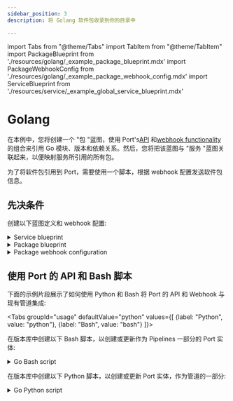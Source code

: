 ```yaml
---
sidebar_position: 3
description: 将 Golang 软件包收录到你的目录中

---
```


import Tabs from "@theme/Tabs"
import TabItem from "@theme/TabItem"
import PackageBlueprint from './resources/golang/_example_package_blueprint.mdx'
import PackageWebhookConfig from './resources/golang/_example_package_webhook_config.mdx'
import ServiceBlueprint from './resources/service/_example_global_service_blueprint.mdx'

# Golang

在本例中，您将创建一个 "包 "蓝图，使用 Port's[API](../../../api/api.md) 和[webhook functionality](../../webhook.md) 的组合来引用 Go 模块、版本和依赖关系。然后，您将把该蓝图与 "服务 "蓝图关联起来，以便映射服务所引用的所有包。

为了将软件包引用到 Port，需要使用一个脚本，根据 webhook 配置发送软件包信息。

## 先决条件

创建以下蓝图定义和 webhook 配置: 

<details>
<summary>Service blueprint</summary>
<ServiceBlueprint/>
</details>

<details>
<summary>Package blueprint</summary>
<PackageBlueprint/>
</details>

<details>
<summary>Package webhook configuration</summary>

<PackageWebhookConfig/>

</details>

## 使用 Port 的 API 和 Bash 脚本

下面的示例片段展示了如何使用 Python 和 Bash 将 Port 的 API 和 Webhook 与现有管道集成: 

<Tabs groupId="usage" defaultValue="python" values={[
{label: "Python", value: "python"},
{label: "Bash", value: "bash"}
]}>

<TabItem value="bash">

在版本库中创建以下 Bash 脚本，以创建或更新作为 Pipelines 一部分的 Port 实体: 

<details>

<summary>Go Bash script</summary>

```bash showLineNumbers
#!/bin/bash

# Get environment variables
WEBHOOK_URL="$WEBHOOK_URL"
SERVICE_ID="$SERVICE_ID"

set -e
# Create or clear the output file
echo "[]" > output.json

# Extract require lines from go.mod excluding the first and the last lines
mapfile -t requires < <(sed -n '/require (/,/)/p' go.mod | tail -n +2 | head -n -1)

# Parse each require line into a package JSON
for require in "${requires[@]}"; do
    # Ignore if line is 'require (' or ')'
    if [[ "$require" == "require (" ]] || [[ "$require" == ")" ]]; then
        continue
    fi

    # Split line into an array
    IFS=' ' read -r -a parts <<< "$require"

    # Assign array items to variables
    package_url="${parts[0]}"
    version="${parts[1]}"
    indirect=false

    # Check if line is indirect
    if [[ "${parts[2]}" == "//" && "${parts[3]}" == "indirect" ]]; then
        indirect=true
    fi

    # Extract the package name from the URL
    package_name=$(basename "$package_url")

    # Prepend 'https://' to package URL if not already there and remove any white spaces
    package_url=$(echo "$package_url" | tr -d '[:space:]')
    if [[ "$package_url" != http* ]]; then
        package_url="https://$package_url"
    fi

    # Create the package JSON
    package_json=$(jq -n \
        --arg pn "$package_name" \
        --arg id "$package_name" \
        --arg pu "$package_url" \
        --arg v "$version" \
        --argjson i "$indirect" \
        '{
            identifier: $id,
            packageName: $pn,
            packageUrl: $pu,
            version: $v,
            indirect: $i,
            service: $SERVICE_ID
        }')

    # Add the package JSON to the output file
    jq --argjson p "$package_json" '. += [$p]' output.json > temp.json && mv temp.json output.json

    # Send the package JSON to the webhook
    curl --location '$WEBHOOK_URL' \
        --header 'Content-Type: application/json' \
        --data "$package_json"
done
```

:::note 

* 该脚本利用 Bash shell 中的内置命令 `mapfile` 来读取 `go.mod` 文件中的行并将其存储到数组中。请注意，并非所有 shell 默认都支持该命令。如果你被用于了不同的 shell，如 Dash 或 Zsh，你可能需要切换到 Bash 或修改脚本来实现类似的功能。
* 脚本依赖于 `jq` 命令来操作 JSON 数据。它被用来根据从 `go.mod` 文件中提取的 package 详细信息创建 JSON 对象，并将这些对象追加到输出 JSON 文件中。值得注意的是，"jq "是一个功能强大的命令行 JSON 处理器，但许多系统默认情况下并不包含它。您可能需要单独安装才能使用它。

:::

</details>
</TabItem>

<TabItem value="python">

在版本库中创建以下 Python 脚本，以创建或更新 Port 实体，作为管道的一部分: 

<details>

<summary>Go Python script</summary>

```python showLineNumbers
# Dependencies to install:
# pip install requests
# pip install tldextract

import json
import requests
import os
from urllib.parse import urlparse

output_filename = "output.json"
webhook_url = os.environ.get('WEBHOOK_URL')
SERVICE_ID = os.environ.get('SERVICE_ID')

# Prepare the headers for the requests
headers = {'Content-Type': 'application/json'}

# Initialize the output file
with open(output_filename, 'w') as f:
    json.dump([], f)

# Read the go.mod file
with open('go.mod', 'r') as f:
    lines = f.readlines()

# Find all require blocks
require_blocks = []
start = -1
for i, line in enumerate(lines):
    if line.strip() == 'require (':
        start = i
    elif line.strip() == ')' and start != -1:
        require_blocks.append(lines[start + 1:i])
        start = -1

# Process each require block
for requires in require_blocks:
    for require in requires:
        parts = require.split()  # Split the line into parts

        package_url = parts[0]
        version = parts[1]
        indirect = len(parts) > 3 and parts[2] == "//" and parts[3] == "indirect"  # Check if the package is indirect

        # Parse the package name from the URL
        package_name = os.path.basename(urlparse(package_url).path)

        # Ensure package_url is in URL format
        if not package_url.startswith('http://') and not package_url.startswith('https://'):
            package_url = 'https://' + package_url

        # Prepare the package dictionary
        package_dict = {
            "identifier": package_name,
            "package_name": package_name,
            "package_url": package_url,
            "version": version,
            "indirect": indirect,
            "service" SERVICE_ID
        }

        # Append to the output file
        with open(output_filename, 'r+') as f:
            data = json.load(f)
            data.append(package_dict)
            f.seek(0)
            json.dump(data, f, indent=4)

        # Send data to the webhook
        response = requests.post(webhook_url, headers=headers, data=json.dumps(package_dict))
        print(response.status_code)
```

</details>
</TabItem>
</Tabs>